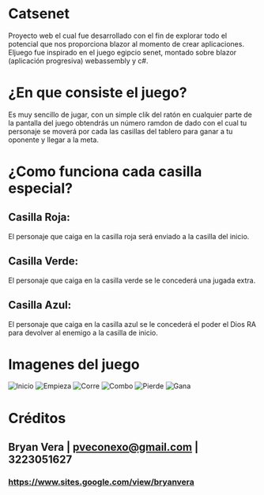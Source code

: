 # Catsenet
Proyecto web el cual fue desarrollado con el fin de explorar todo el potencial que nos proporciona blazor al momento de crear aplicaciones. 
Eljuego fue inspirado en el juego egipcio senet, montado sobre blazor (aplicación progresiva) webassembly y c#.

# ¿En que consiste el juego?
Es muy sencillo de jugar, con un simple clik del ratón en cualquier parte de la pantalla del juego obtendrás un número ramdon de dado con el cual tu personaje se moverá por cada las casillas del tablero para ganar a tu oponente y llegar a la meta.

# ¿Como funciona cada casilla especial?
## Casilla Roja:
El personaje que caiga en la casilla roja será enviado a la casilla del inicio.
## Casilla Verde:
El personaje que caiga en la casilla verde se le concederá una jugada extra.
## Casilla Azul:
El personaje que caiga en la casilla azul se le concederá el poder el Dios RA para devolver al enemigo a la casilla de inicio.

# Imagenes del juego
![Inicio](https://user-images.githubusercontent.com/33797747/149694201-692198d7-a6ac-4184-9c0f-a67ebcd13891.png)
![Empieza](https://user-images.githubusercontent.com/33797747/149694296-1fba7483-c3f0-42d4-b617-586ac64adf1b.png)
![Corre](https://user-images.githubusercontent.com/33797747/149694367-ef2e7e01-b635-45e8-a974-77b546de0a8c.png)
![Combo](https://user-images.githubusercontent.com/33797747/149694519-67cfe97c-92b6-49fd-ad0e-360019b99694.PNG)
![Pierde](https://user-images.githubusercontent.com/33797747/149694698-574bdfaf-7709-4f68-9b53-b3fa21a77935.PNG)
![Gana](https://user-images.githubusercontent.com/33797747/149694771-a63685a6-7afa-4b7d-b7f0-765a4ada7eb9.PNG)

# Créditos
## Bryan Vera | pveconexo@gmail.com | 3223051627
### https://www.sites.google.com/view/bryanvera
